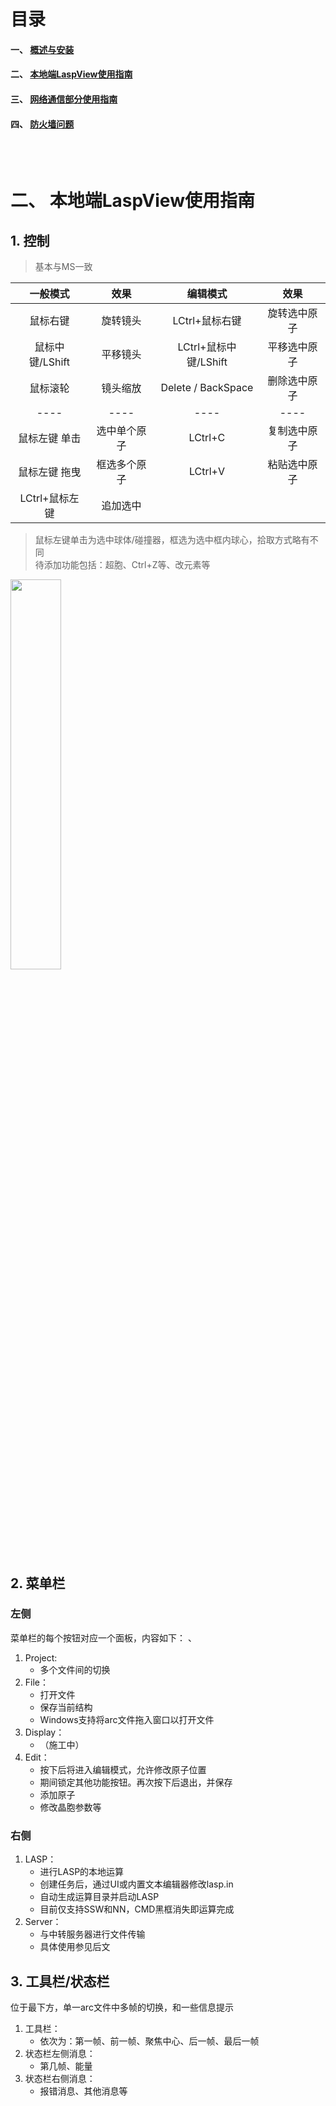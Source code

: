 # 目录
#### 一、 [概述与安装](http://10.158.134.250/shiyf/laspview---guid-and-download/edit/master/README.md)
#### 二、 [本地端LaspView使用指南](http://10.158.134.250/shiyf/laspview---guid-and-download/blob/master/LaspView.exe.md)
#### 三、 [网络通信部分使用指南](http://10.158.134.250/shiyf/laspview---guid-and-download/blob/master/Tansit&remote.md)
#### 四、 [防火墙问题](http://10.158.134.250/shiyf/laspview---guid-and-download/blob/master/%23firewall.md)
<br></br>
# 二、 本地端LaspView使用指南

## 1. 控制
> 基本与MS一致  

|  一般模式         | 效果          |  编辑模式            | 效果          |
|  :----:           | :----:        |  :----:              | :----:        |
|  鼠标右键         | 旋转镜头      | LCtrl+鼠标右键       |  旋转选中原子 |
| 鼠标中键/LShift   | 平移镜头      | LCtrl+鼠标中键/LShift|  平移选中原子 |
| 鼠标滚轮          |  镜头缩放     | Delete / BackSpace   |  删除选中原子 |
| ----              |----           | ----                 |----           |
|  鼠标左键 单击    | 选中单个原子  | LCtrl+C              |   复制选中原子|
|  鼠标左键 拖曳    | 框选多个原子  | LCtrl+V              |   粘贴选中原子|
| LCtrl+鼠标左键   | 追加选中      | 



> 鼠标左键单击为选中球体/碰撞器，框选为选中框内球心，拾取方式略有不同  
> 待添加功能包括：超胞、Ctrl+Z等、改元素等
<img src="http://10.158.134.250/shiyf/laspview---guid-and-download//raw/master/Assets/laspview_3.PNG" width="40%">   

## 2. 菜单栏
### 左侧
菜单栏的每个按钮对应一个面板，内容如下： 、

1. Project:
    - 多个文件间的切换  
2. File：  
    - 打开文件  
    - 保存当前结构  
    - Windows支持将arc文件拖入窗口以打开文件
3. Display：
    - （施工中）  
4. Edit：  
    - 按下后将进入编辑模式，允许修改原子位置
    - 期间锁定其他功能按钮。再次按下后退出，并保存
    - 添加原子
    - 修改晶胞参数等  
  
 
### 右侧

1.  LASP：
    - 进行LASP的本地运算
    - 创建任务后，通过UI或内置文本编辑器修改lasp.in
    - 自动生成运算目录并启动LASP
    - 目前仅支持SSW和NN，CMD黑框消失即运算完成
2.  Server：
    - 与中转服务器进行文件传输
    - 具体使用参见后文


## 3. 工具栏/状态栏
位于最下方，单一arc文件中多帧的切换，和一些信息提示
1. 工具栏：
    - 依次为：第一帧、前一帧、聚焦中心、后一帧、最后一帧
2. 状态栏左侧消息：
    - 第几帧、能量
3. 状态栏右侧消息：
    - 报错消息、其他消息等
